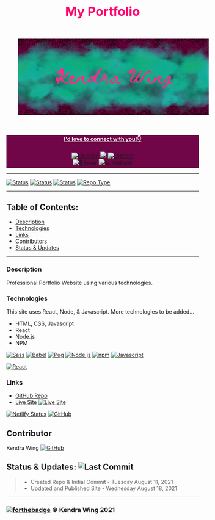 <h1 align="center" style="color:#ff006f; font-size:33px;"> My Portfolio </h1>

<p align="center">
<img src="https://raw.githubusercontent.com/kwing25/Portfolio/main/src/assets/logobrandimages/Portfolio%20Website%20Title%20Card.jpg" alt="logo" height="200" width="500" style="margin:30px">
</p>

<div class="container" style="background-color:#700548;">
<h4 align="center" style="text-decoration:underline;color:#FEF8FC;">I'd love to connect with you!👇 </h4>
<p align="center">
<a href="https://www.linkedin.com/in/kendrawing/"><img src="https://img.shields.io/badge/LinkedIn-ffffff?style=flat-square&logo=LinkedIn&logoColor=0177b5&link=https://www.linkedin.com/in/kendrawing/" alt="LinkedIn" /></a>
<a href="https://join.slack.com/t/kendrawingweb-dfc7333/shared_invite/zt-u0vp8owy-odr4CflXwX80gsCmkVjL5w"><img src="https://cdn.brandfolder.io/5H442O3W/at/pl546j-7le8zk-btwjnu/Slack_RGB.png?height=30&width=200">
<a href="https://discord.gg/eK8HPFx39u"><img src="https://img.shields.io/badge/Discord-000000?style=for-the-badge&logo=Discord&link=https://discord.gg/eK8HPFx39u" alt="Discord" /></a>
<br>
<a href="kendrawingpro@icloud.com"><img src="https://img.shields.io/badge/📧 Email-kendrawingpro@icloud.com-080705?labelColor=FF006F&style=flat-square&link=kendrawingpro@icloud.com" alt="📧 Email " /></a>
<a href="kendrawing.myportfolio.com"><img src="https://img.shields.io/badge/💻 Website-kendrawing.com-080705?labelColor=FF006F&style=flat-square&link=kendrawing.myportfolio.com" alt="💻 Website" /> 
</p>
</div>

---

 <!-- [![Website shields.io](https://img.shields.io/website-up-down-green-red/http/shields.io.svg)](https://app.netlify.com/sites/kendra-wing-portfolio-react-version/) -->
[![Status](https://img.shields.io/badge/Status-In_Progress-80DEEA?style=for-the-badge&link=https://github.com/kwing25/New-Portfolio)](https://github.com/kwing25/Portfolio)
[![Status](https://img.shields.io/badge/Status-Actively_Working_On-4FC3F7?style=for-the-badge&link=https://github.com/kwing25/New-Portfolio)](https://github.com/kwing25/Portfolio)
[![Status](https://img.shields.io/badge/Status-Maintained-81D4FA?style=for-the-badge&link=https://github.com/kwing25/New-Portfolio)](https://github.com/kwing25/Portfolio)
[![Repo Type](https://img.shields.io/badge/Repo_Type-Public-fff200?style=for-the-badge&link=https://github.com/kwing25/New-Portfolio)](https://github.com/kwing25/Portfolio)


<!-- [![Netlify Status](https://api.netlify.com/api/v1/badges/d2c12cd4-1fa7-42b9-89f1-ce3ac7b1ebdc/deploy-status)](https://app.netlify.com/sites/kendra-wing-portfolio-react-version/deploys) -->
---

## Table of Contents:

  - [Description](#description)
  - [Technologies](#technologies)
  - [Links](#links)
  - [Contributors](#contributors)
  - [Status & Updates](#status--updates-)


---

### Description

Professional Portfolio Website using various technologies.

### Technologies

This site uses React, Node, & Javascript. More technologies to be added...

- HTML, CSS, Javascript
- React
- Node.js
- NPM

[![Sass](https://img.shields.io/badge/Sass-000000?style=flat&logo=Sass&link=https://sass-lang.com/)](https://sass-lang.com/)
[![Babel](https://img.shields.io/badge/Babel-000000?style=flat&logo=Babel&link=https://babeljs.io/)](https://babeljs.io/)
[![Pug](https://img.shields.io/badge/Pug-000000?style=flat&logo=Pug&link=https://pugjs.org/)](https://pugjs.org/)
[![Node.js](https://img.shields.io/badge/Node.js-000000?style=flat&logo=Node.js&link=https://nodejs.org/en/)](https://nodejs.org/en/)
[![npm](https://img.shields.io/badge/npm-000000?style=flat&logo=npm&link=https://www.npmjs.com/)](https://www.npmjs.com/)
[![Javascript](https://img.shields.io/badge/Javascript-000000?style=flat&logo=Javascript&link=https://www.javascript.com/)](https://www.javascript.com/)

[![React](https://img.shields.io/badge/React-Main_Technology_Used-000000?labelColor=d1d1d1&style=for-the-badge&logo=React&link=https://github.com/kwing25/New-Portfoli)](https://github.com/kwing25/Portfolio)


### Links

- [GitHub Repo](https://github.com/kwing25/New-Portfolio)
- [Live Site](kendrawing-portfolio.netlify.app) [![Live Site](https://img.shields.io/badge/Live_Site-→-2fe04c?labelColor=080705&style=flat&link=https://kwing25.github.io/Portfolio)](kendrawing-portfolio.netlify.app) 

[![Netlify Status](https://api.netlify.com/api/v1/badges/08ce198a-9aaa-4528-a809-6547bf778a34/deploy-status)](https://app.netlify.com/sites/kendrawing-portfolio/deploys)
[![GitHub](https://img.shields.io/badge/GitHub-Deployed-249b09?labelColor=000000&style=for-the-badge&logo=GitHub&link=https://github.com/kwing25/Portfolio)](https://github.com/kwing25/Portfolio)

## Contributor

Kendra Wing [![GitHub](https://img.shields.io/badge/GitHub-kwing25-green?style=social&logo=GitHub&link=https://github.com/kwing25)](https://github.com/kwing25)


## Status & Updates: ![Last Commit](https://img.shields.io/github/last-commit/kwing25/New-Portfolio?style=plastic)

> - Created Repo & Initial Commit - Tuesday August 11, 2021
> - Updated and Published Site - Wednesday August 18, 2021


---

### [![forthebadge](https://forthebadge.com/images/badges/built-with-love.svg)](https://forthebadge.com) &copy; Kendra Wing 2021


